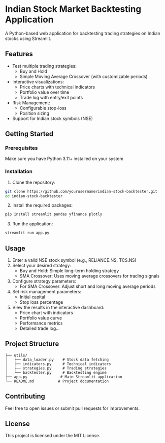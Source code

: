 # Indian Stock Market Backtesting Application

A Python-based web application for backtesting trading strategies on Indian stocks using Streamlit.

## Features

- Test multiple trading strategies:
  - Buy and Hold
  - Simple Moving Average Crossover (with customizable periods)
- Interactive visualizations:
  - Price charts with technical indicators
  - Portfolio value over time
  - Trade log with entry/exit points
- Risk Management:
  - Configurable stop-loss
  - Position sizing
- Support for Indian stock symbols (NSE)

## Getting Started

### Prerequisites

Make sure you have Python 3.11+ installed on your system.

### Installation

1. Clone the repository:
```bash
git clone https://github.com/yourusername/indian-stock-backtester.git
cd indian-stock-backtester
```

2. Install the required packages:
```bash
pip install streamlit pandas yfinance plotly
```

3. Run the application:
```bash
streamlit run app.py
```

## Usage

1. Enter a valid NSE stock symbol (e.g., RELIANCE.NS, TCS.NS)
2. Select your desired strategy:
   - Buy and Hold: Simple long-term holding strategy
   - SMA Crossover: Uses moving average crossovers for trading signals
3. Configure strategy parameters:
   - For SMA Crossover: Adjust short and long moving average periods
4. Set risk management parameters:
   - Initial capital
   - Stop loss percentage
5. View the results in the interactive dashboard:
   - Price chart with indicators
   - Portfolio value curve
   - Performance metrics
   - Detailed trade log...

## Project Structure

```
├── utils/
│   ├── data_loader.py    # Stock data fetching
│   ├── indicators.py     # Technical indicators
│   ├── strategies.py     # Trading strategies
│   └── backtester.py     # Backtesting engine
├── app.py               # Main Streamlit application
└── README.md           # Project documentation
```

## Contributing

Feel free to open issues or submit pull requests for improvements.

## License

This project is licensed under the MIT License.